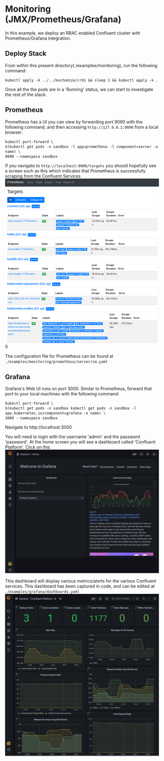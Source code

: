 # Monitoring (JMX/Prometheus/Grafana)
In this example, we deploy an RBAC enabled Confluent cluster with Prometheus/Grafana integration.

## Deploy Stack
From within this present directory(./examples/monitoring), run the following command:

```shell
kubectl apply -k ../../kustomize/crds && sleep 1 && kubectl apply -k .
```
    
Once all the the pods are in a 'Running' status, we can start to investigate the rest of the stack.

## Prometheus
Prometheus has a UI you can view by forwarding port 9090 with the following command, and then accessing `http://127.0.0.1:9090` from a local browser.
```shell
kubectl port-forward \
$(kubectl get pods -n sandbox -l app=prometheus -l component=server -o name) \
9090 --namespace sandbox
```

If you navigate to `http://localhost:9090/targets` you should hopefully see a screen such as this which indicates that Prometheus is successfully scraping from the Confluent Services
![](../../examples/grafana-prometheus/docs/prometheus_targets.png)0

The configuration file for Prometheus can be found at `./examples/monitoring/prometheus/server/cm.yaml` 

## Grafana
Grafana's Web UI runs on port 3000.  Similar to Prometheus, forward that port to your local machines with the following command:
```shell
kubectl port-forward \
$(kubectl get pods -n sandbox kubectl get pods -n sandbox -l app.kubernetes.io/component=grafana -o name) \
3000 --namespace sandbox
```

Navigate to http://localhost:3000

You will need to login with the username 'admin' and the password 'password'.  At the home screen you will see a dashboard called 'Confluent Platform'.  Click on this
![](../../examples/grafana-prometheus/docs/grafana-dashboard.png)

This dashboard will display various metrics/alerts for the various Confluent services.  This dashboard has been captured in code, and can be edited at `./examples/grafana/dashboards.yaml`
![](../../examples/grafana-prometheus/docs/grafana-dashboard2.png)







